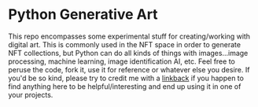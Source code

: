 # Python Generative Art

This repo encompasses some experimental stuff for creating/working with digital art. This is commonly used in the NFT space in order to generate NFT collections, but Python can do all kinds of things with images...image processing, machine learning, image identification AI, etc. Feel free to peruse the code, fork it, use it for reference or whatever else you desire. If you'd be so kind, please try to credit me with a [linkback](https://www.github.com/ckz8780/) if you happen to find anything here to be helpful/interesting and end up using it in one of your projects.